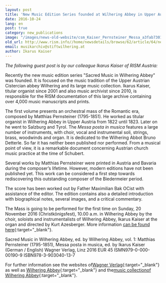 ```yaml
---
layout: post
title: 'New Music Edition Series founded at Wilhering Abbey in Upper Austria: Matthias Pernsteiner, Missa posta in musica, edited by Ikarus Kaiser'
date: 2016-10-24
lang: en
post: true
category: new_publications
image: "/images/news-old-website/csm_Kaiser_Pernsteiner_Messa_a3fab7301d.png"
old_url: http://www.rism.info//home/newsdetails/browse/62/article/64/new-music-edition-series-founded-at-wilhering-abbey-in-upper-austria-matthias-pernsteiner-missa-po.html
email: musikarchiv@stiftwilhering.at
author: Ikarus Kaiser
---
```


_The following guest post is by our colleague Ikarus Kaiser of RISM Austria:_

Recently the new music edition series "Sacred Music in Wilhering Abbey" was founded. It is focused on the music tradition of the Upper Austrian Cistercian abbey Wilhering and its large music collection. Ikarus Kaiser, titular organist since 2001 and also music archivist since 2010, is responsible for the RISM documentation of this large archive containing over 4,000 music manuscripts and prints.

The first volume presents an orchestral mass of the Romantic era, composed by Matthias Pernsteiner (1795-1851). He worked as titular organist in Wilhering Abbey in Upper Austria from 1822 until 1823. Later on he went to Salzburg and Tyrol. The _Messa posta in musica_ features a large number of instruments, with choir, vocal and instrumental soli, strings, brass, woodwinds and organ. It is dedicated to the Wilhering Abbot Bruno Detterle. So far it has neither been published nor performed. From a musical point of view, it is a remarkable document concerning Austrian church music practice at the time of Schubert.

Several works by Matthias Pernsteiner were printed in Austria and Bavaria during the composer’s lifetime. However, modern editions have not been published yet. This work can be considered a first step towards rediscovering this outstanding composer of the Biedermeier period.

The score has been worked out by Father Maximilian Bak OCist with assistance of the editor. The edition contains also a detailed introduction with biographical notes, several images, and a critical commentary.

The Mass is going to be performed for the first time on Sunday, 20 November 2016 (Christkönigsfest), 10.00 a.m. in Wilhering Abbey by the choir, soloists and instrumentalists of Wilhering Abbey, Ikarus Kaiser at the organ and directed by Kurt Azesberger. More information [can be found here](http://stiftwilhering.at/termine/stift-wilhering-christkoenigssonntag-hochamt/){:target="_blank"}.

Sacred Music in Wilhering Abbey, ed. by Wilhering Abbey, vol. 1:
Matthias Pernsteiner (1795-1851), Messa posta in musica, ed. by Ikarus Kaiser (German / English)
Wagner Verlag, Linz 2016
EUR 45
ISMN979-0-000-00190-9
ISBN978-3-903040-13-7

For further information see the websites of[Wagner Verlag](http://www.wagnerverlag.at/content/?product=matthias-pernsteiner-1795-1851-messa-posta-in-musica){:target="_blank"} as well as [Wilhering Abbey](http://stiftwilhering.at/termine/stift-wilhering-christkoenigssonntag-hochamt/){:target="_blank"} and the[music collectionof Wilhering Abbey](https://opac.rism.info/metaopac/search?View=rism&View=rism&siglum=A-WIL){:target="_blank"}.

